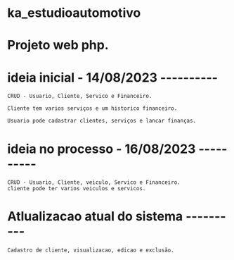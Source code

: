 # ka_estudioautomotivo

# Projeto web php.

# ideia inicial - 14/08/2023 ----------

    CRUD - Usuario, Cliente, Servico e Financeiro.

    Cliente tem varios serviços e um historico financeiro.

    Usuario pode cadastrar clientes, serviços e lancar finanças.

# ideia no processo - 16/08/2023 ----------

    CRUD - Usuario, Cliente, veiculo, Servico e Financeiro.
    cliente pode ter varios veiculos e servicos.

# Atlualizacao atual do sistema ----------

    Cadastro de cliente, visualizacao, edicao e exclusão.